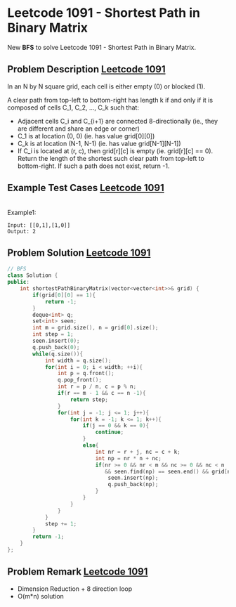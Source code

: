 # Leetcode 1091 - Shortest Path in Binary Matrix



New **BFS** to solve Leetcode 1091 - Shortest Path in Binary Matrix. 
<!--more-->



## Problem Description [Leetcode 1091](https://leetcode.com/problems/shortest-path-in-binary-matrix/)
<p>
In an N by N square grid, each cell is either empty (0) or blocked (1).

A clear path from top-left to bottom-right has length k if and only if it is composed of cells C_1, C_2, ..., C_k such that:

- Adjacent cells C_i and C_{i+1} are connected 8-directionally (ie., they are different and share an edge or corner)
- C_1 is at location (0, 0) (ie. has value grid[0][0])
- C_k is at location (N-1, N-1) (ie. has value grid[N-1][N-1])
- If C_i is located at (r, c), then grid[r][c] is empty (ie. grid[r][c] == 0).
Return the length of the shortest such clear path from top-left to bottom-right.  If such a path does not exist, return -1.

 
</p>



## Example Test Cases [Leetcode 1091](https://leetcode.com/problems/shortest-path-in-binary-matrix/)


<br>
Example1:
<br>

```
Input: [[0,1],[1,0]]
Output: 2
```


## Problem Solution [Leetcode 1091](https://leetcode.com/problems/shortest-path-in-binary-matrix/)

```cpp
// BFS
class Solution {
public:
    int shortestPathBinaryMatrix(vector<vector<int>>& grid) {
        if(grid[0][0] == 1){
            return -1;
        }
        deque<int> q;
        set<int> seen;
        int m = grid.size(), n = grid[0].size();
        int step = 1;
        seen.insert(0);
        q.push_back(0);
        while(q.size()){
            int width = q.size();
            for(int i = 0; i < width; ++i){
                int p = q.front();
                q.pop_front();
                int r = p / n, c = p % n;
                if(r == m - 1 && c == n -1){
                    return step;
                }
                for(int j = -1; j <= 1; j++){
                    for(int k = -1; k <= 1; k++){
                        if(j == 0 && k == 0){
                            continue;
                        }
                        else{
                            int nr = r + j, nc = c + k;
                            int np = nr * n + nc;
                            if(nr >= 0 && nr < m && nc >= 0 && nc < n 
                               && seen.find(np) == seen.end() && grid[nr][nc] == 0){
                                seen.insert(np);
                                q.push_back(np);
                            }
                        }
                    }
                }
            }
            step += 1;
        }
        return -1;
    }
};
```

## Problem Remark [Leetcode 1091](https://leetcode.com/problems/shortest-path-in-binary-matrix/)
- Dimension Reduction + 8 direction loop
- O(m*n) solution
